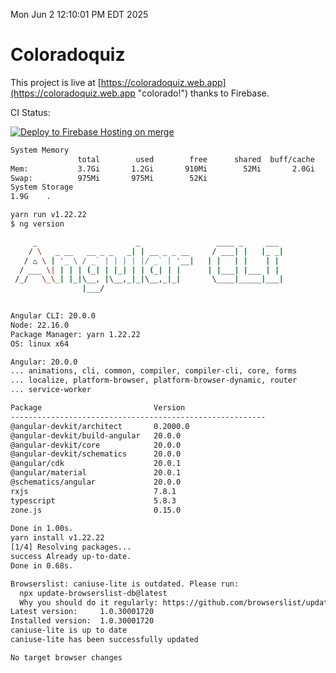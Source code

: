 Mon Jun  2 12:10:01 PM EDT 2025

# Coloradoquiz


This project is live at [https://coloradoquiz.web.app](https://coloradoquiz.web.app "colorado!") thanks to Firebase.

CI Status: 

[![Deploy to Firebase Hosting on merge](https://github.com/teamkushal/coloradoquiz/actions/workflows/firebase-hosting-merge.yml/badge.svg)](https://github.com/teamkushal/coloradoquiz/actions/workflows/firebase-hosting-merge.yml)

```bash
System Memory
               total        used        free      shared  buff/cache   available
Mem:           3.7Gi       1.2Gi       910Mi        52Mi       2.0Gi       2.6Gi
Swap:          975Mi       975Mi        52Ki
System Storage
1.9G	.
```
```bash
yarn run v1.22.22
$ ng version

     _                      _                 ____ _     ___
    / \   _ __   __ _ _   _| | __ _ _ __     / ___| |   |_ _|
   / △ \ | '_ \ / _` | | | | |/ _` | '__|   | |   | |    | |
  / ___ \| | | | (_| | |_| | | (_| | |      | |___| |___ | |
 /_/   \_\_| |_|\__, |\__,_|_|\__,_|_|       \____|_____|___|
                |___/
    

Angular CLI: 20.0.0
Node: 22.16.0
Package Manager: yarn 1.22.22
OS: linux x64

Angular: 20.0.0
... animations, cli, common, compiler, compiler-cli, core, forms
... localize, platform-browser, platform-browser-dynamic, router
... service-worker

Package                         Version
---------------------------------------------------------
@angular-devkit/architect       0.2000.0
@angular-devkit/build-angular   20.0.0
@angular-devkit/core            20.0.0
@angular-devkit/schematics      20.0.0
@angular/cdk                    20.0.1
@angular/material               20.0.1
@schematics/angular             20.0.0
rxjs                            7.8.1
typescript                      5.8.3
zone.js                         0.15.0
    
Done in 1.00s.
yarn install v1.22.22
[1/4] Resolving packages...
success Already up-to-date.
Done in 0.68s.
```
```bash
Browserslist: caniuse-lite is outdated. Please run:
  npx update-browserslist-db@latest
  Why you should do it regularly: https://github.com/browserslist/update-db#readme
Latest version:     1.0.30001720
Installed version:  1.0.30001720
caniuse-lite is up to date
caniuse-lite has been successfully updated

No target browser changes
```
```bash
